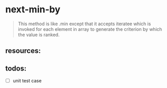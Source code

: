 # next-min-by
> This method is like .min except that it accepts iteratee which is invoked for each element in array to generate the criterion by which the value is ranked.


## resources:

## todos:
- [ ] unit test case
